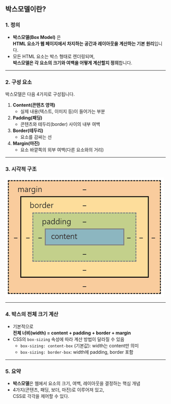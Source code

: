 ## 박스모델이란?

### 1. 정의

- **박스모델(Box Model)** 은  
  **HTML 요소가 웹 페이지에서 차지하는 공간과 레이아웃을 계산하는 기본 원리**입니다.
- 모든 HTML 요소는 박스 형태로 렌더링되며,  
  **박스모델은 각 요소의 크기와 여백을 어떻게 계산할지 정의**합니다.

---

### 2. 구성 요소

박스모델은 다음 4가지로 구성됩니다.

1. **Content(콘텐츠 영역)**
   - 실제 내용(텍스트, 이미지 등)이 들어가는 부분
2. **Padding(패딩)**
   - 콘텐츠와 테두리(border) 사이의 내부 여백
3. **Border(테두리)**
   - 요소를 감싸는 선
4. **Margin(마진)**
   - 요소 바깥쪽의 외부 여백(다른 요소와의 거리)

---

### 3. 시각적 구조

![박스모델](../Image//box-model.png)

---

### 4. 박스의 전체 크기 계산

- 기본적으로  
  **전체 너비(width) = content + padding + border + margin**
- CSS의 `box-sizing` 속성에 따라 계산 방법이 달라질 수 있음
  - `box-sizing: content-box` (기본값): width는 content만 의미
  - `box-sizing: border-box`: width에 padding, border 포함

---

### 5. 요약

- **박스모델**은 웹에서 요소의 크기, 여백, 레이아웃을 결정하는 핵심 개념
- 4가지(콘텐츠, 패딩, 보더, 마진)로 이루어져 있고,  
  CSS로 각각을 제어할 수 있다.
